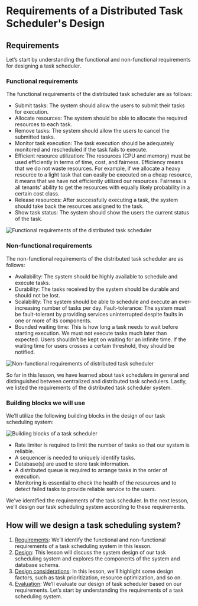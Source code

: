 # Requirements of a Distributed Task Scheduler's Design
## Requirements
Let’s start by understanding the functional and non-functional requirements for designing a task scheduler.

### Functional requirements
The functional requirements of the distributed task scheduler are as follows:

- Submit tasks: The system should allow the users to submit their tasks for execution.
- Allocate resources: The system should be able to allocate the required resources to each task.
- Remove tasks: The system should allow the users to cancel the submitted tasks.
- Monitor task execution: The task execution should be adequately monitored and rescheduled if the task fails to execute.
- Efficient resource utilization: The resources (CPU and memory) must be used efficiently in terms of time, cost, and fairness. Efficiency means that we do not waste resources. For example, if we allocate a heavy resource to a light task that can easily be executed on a cheap resource, it means that we have not efficiently utilized our resources. Fairness is all tenants’ ability to get the resources with equally likely probability in a certain cost class.
- Release resources: After successfully executing a task, the system should take back the resources assigned to the task.
- Show task status: The system should show the users the current status of the task.

![Functional requirements of the distributed task scheduler](./fr.jpg)

### Non-functional requirements
The non-functional requirements of the distributed task scheduler are as follows:

- Availability: The system should be highly available to schedule and execute tasks.
- Durability: The tasks received by the system should be durable and should not be lost.
- Scalability: The system should be able to schedule and execute an ever-increasing number of tasks per day. Fault-tolerance: The system must be fault-tolerant by providing services uninterrupted despite faults in one or more of its components.
- Bounded waiting time: This is how long a task needs to wait before starting execution. We must not execute tasks much later than expected. Users shouldn’t be kept on waiting for an infinite time. If the waiting time for users crosses a certain threshold, they should be notified.

![Non-functional requirements of distributed task scheduler](./nfr.jpg)

So far in this lesson, we have learned about task schedulers in general and distinguished between centralized and distributed task schedulers. Lastly, we listed the requirements of the distributed task scheduler system.

### Building blocks we will use
We’ll utilize the following building blocks in the design of our task scheduling system:

![Building blocks of a task scheduler](./bb.jpg)

- Rate limiter is required to limit the number of tasks so that our system is reliable.
- A sequencer is needed to uniquely identify tasks.
- Database(s) are used to store task information.
- A distributed queue is required to arrange tasks in the order of execution.
- Monitoring is essential to check the health of the resources and to detect failed tasks to provide reliable service to the users.

We’ve identified the requirements of the task scheduler. In the next lesson, we’ll design our task scheduling system according to these requirements.




## How will we design a task scheduling system?
1. [Requirements](../Requirements%20of%20a%20Distributed%20Task%20Scheduler's%20Design/): We’ll identify the functional and non-functional requirements of a task scheduling system in this lesson.
2. [Design](../Design%20of%20a%20Distributed%20Task%20Scheduler/): This lesson will discuss the system design of our task scheduling system and explores the components of the system and database schema.
3. [Design considerations](../Design%20Considerations%20of%20a%20Distributed%20Task%20Scheduler/): In this lesson, we’ll highlight some design factors, such as task prioritization, resource optimization, and so on.
4. [Evaluation](../Evaluation%20of%20a%20Distributed%20Task%20Scheduler's%20Design/): We’ll evaluate our design of task scheduler based on our requirements.
Let’s start by understanding the requirements of a task scheduling system.